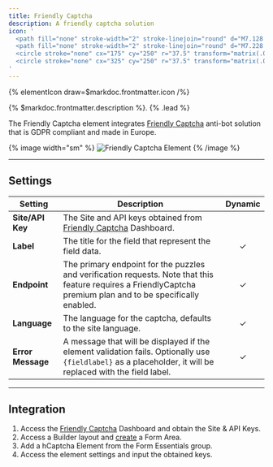 ```yaml
---
title: Friendly Captcha
description: A friendly captcha solution
icon: '
  <path fill="none" stroke-width="2" stroke-linejoin="round" d="M7.128 24.941c5.446 5.446 14.41 5.446 19.856 0l-2.978-2.977c-3.813 3.811-10.086 3.811-13.899 0L7.128 24.94Z"/>
  <path fill="none" stroke-width="2" stroke-linejoin="round" d="M7.228 15.014c0 3.608 2.878 6.949 2.879 6.949L7.13 24.94a14.003 14.003 0 0 1-4.114-9.926c0-7.75 6.29-14.04 14.04-14.04a14.04 14.04 0 0 1 9.928 4.112l-2.978 2.978a9.832 9.832 0 0 0-6.951-2.88c-5.391 0-9.828 4.436-9.828 9.828v.002Z"/>
  <circle stroke="none" cx="175" cy="250" r="37.5" transform="matrix(.0586 0 0 .0586 2.497 .352)"/>
  <circle stroke="none" cx="325" cy="250" r="37.5" transform="matrix(.0586 0 0 .0586 2.497 .352)"/>
'
---
```


{% elementIcon draw=$markdoc.frontmatter.icon /%}

{% $markdoc.frontmatter.description %}. {% .lead %}

The Friendly Captcha element integrates [Friendly Captcha](https://friendlycaptcha.com/) anti-bot solution that is GDPR compliant and made in Europe.

{% image width="sm" %}
![Friendly Captcha Element](/next/assets/ytp/forms/captcha/fcaptcha.webp)
{% /image %}

---

## Settings

| Setting | Description | Dynamic |
| ------- | ----------- | :-----: |
| **Site/API Key** | The Site and API keys obtained from [Friendly Captcha](https://friendlycaptcha.com/) Dashboard. |
| **Label** | The title for the field that represent the field data. | &#x2713; |
| **Endpoint** | The primary endpoint for the puzzles and verification requests. Note that this feature requires a FriendlyCaptcha premium plan and to be specifically enabled. | &#x2713; |
| **Language** | The language for the captcha, defaults to the site language. | &#x2713; |
| **Error Message** | A message that will be displayed if the element validation fails. Optionally use `{fieldlabel}` as a placeholder, it will be replaced with the field label. | &#x2713; |

---

## Integration

1. Access the [Friendly Captcha](https://friendlycaptcha.com/) Dashboard and obtain the Site & API Keys.
1. Access a Builder layout and [create](../../setup#creating-a-form) a Form Area.
1. Add a hCaptcha Element from the Form Essentials group.
1. Access the element settings and input the obtained keys.
